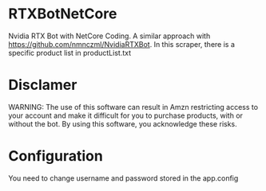 # RTXBotNetCore
Nvidia RTX Bot with NetCore Coding. A similar approach with https://github.com/nmnczml/NvidiaRTXBot.
In this scraper, there is a specific product list in productList.txt

# Disclamer

WARNING: The use of this software can result in Amzn restricting access to your account and make it difficult for you to purchase products, with or without the bot. By using this software, you acknowledge these risks.

# Configuration

You need to change username and password stored in the app.config
